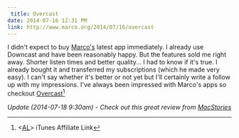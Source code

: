 ```yaml
---
 title: Overcast
date: 2014-07-16 12:31 PM
link: http://www.marco.org/2014/07/16/overcast
---
```


I didn't expect to buy [Marco's](http://twitter.com/marcoarment) latest app immediately. I already use Downcast and have been reasonably happy. But the features sold me right away. Shorter listen times and better quality... I had to know if it's true. I already bought it and transferred my subscriptions (which he made very easy). I can't say whether it's better or not yet but I'll certainly write a follow up with my impressions. I've always been impressed with Marco's apps so checkout [Overcast](https://itunes.apple.com/us/app/overcast-podcast-player/id888422857?mt=8&uo=4&at=10lqks)[^aff]

*Update (2014-07-18 9:30am) - Check out this great review from [MacStories](http://www.macstories.net/reviews/overcast-review/)*


[^aff]: <[AL](/affiliate-disclaimer)> iTunes Affiliate Link